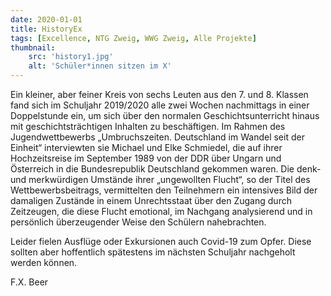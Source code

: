 ```yaml
---
date: 2020-01-01
title: HistoryEx
tags: [Excellence, NTG Zweig, WWG Zweig, Alle Projekte]
thumbnail: 
    src: 'history1.jpg'
    alt: 'Schüler*innen sitzen im X' 
---
```


Ein kleiner, aber feiner Kreis von sechs Leuten aus den 7. und 8. Klassen fand sich im Schuljahr 2019/2020 alle zwei Wochen nachmittags in einer Doppelstunde ein, um sich über den normalen Geschichtsunterricht hinaus mit geschichtsträchtigen Inhalten zu beschäftigen. Im Rahmen des Jugendwettbewerbs „Umbruchszeiten. Deutschland im Wandel seit der Einheit“ interviewten sie Michael und Elke Schmiedel, die auf ihrer Hochzeitsreise im September 1989 von der DDR über Ungarn und Österreich in die Bundesrepublik Deutschland gekommen waren. Die denk- und merkwürdigen Umstände ihrer „ungewollten Flucht“, so der Titel des Wettbewerbsbeitrags, vermittelten den Teilnehmern ein intensives Bild der damaligen Zustände in einem Unrechtsstaat über den Zugang durch Zeitzeugen, die diese Flucht emotional, im Nachgang analysierend und in persönlich überzeugender Weise den Schülern nahebrachten.

Leider fielen Ausflüge oder Exkursionen auch Covid-19 zum Opfer. Diese sollten aber hoffentlich spätestens im nächsten Schuljahr nachgeholt werden können.

F.X. Beer